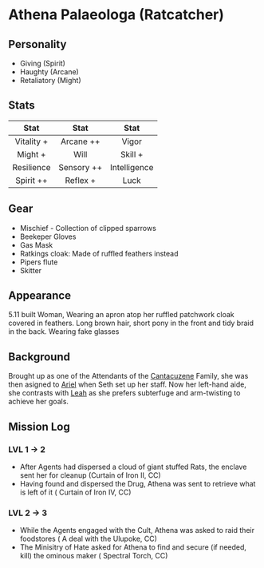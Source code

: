 # Athena Palaeologa (Ratcatcher)

## Personality

- Giving (Spirit)
- Haughty (Arcane)
- Retaliatory (Might)

## Stats

|     Stat    |  Stat        |     Stat     |
| :---------: | :----------: | :----------: |
|  Vitality +  | Arcane ++   |    Vigor     |
|     Might + |  Will        |   Skill +    |
| Resilience  | Sensory ++   | Intelligence |
|   Spirit ++ | Reflex +     |     Luck     |

## Gear 

- Mischief - Collection of clipped sparrows
- Beekeper Gloves
- Gas Mask
- Ratkings cloak: Made of ruffled feathers instead
- Pipers flute
- Skitter

## Appearance

5.11 built Woman, Wearing an apron atop her ruffled patchwork cloak covered in feathers. Long brown hair, short pony in the front and tidy braid in the back.
Wearing fake glasses

## Background

Brought up as one of the Attendants of the [Cantacuzene](./szethaelas.md) Family, she was then asigned to [Ariel](./ariel.md) when Seth set up her staff.
Now her left-hand aide, she contrasts with [Leah](/leah.md) as she prefers subterfuge and arm-twisting to achieve her goals.

## Mission Log

### LVL 1 -> 2

- After Agents had dispersed a cloud of giant stuffed Rats, the enclave sent her for cleanup (Curtain of Iron II, CC)
- Having found and dispersed the Drug, Athena was sent to retrieve what is left of it ( Curtain of Iron IV, CC)

### LVL 2 -> 3
- While the Agents engaged with the Cult, Athena was asked to raid their foodstores ( A deal with the Ulupoke, CC)
- The Minisitry of Hate asked for Athena to find and secure (if needed, kill) the ominous maker ( Spectral Torch, CC) 
